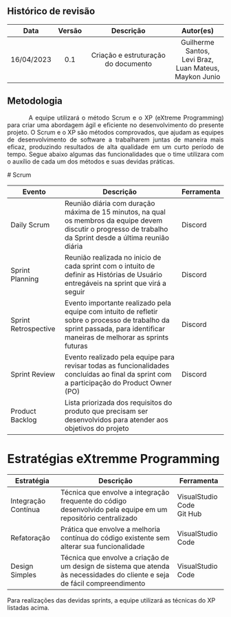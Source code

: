 ## Histórico de revisão

|    Data    | Versão |              Descrição              |                                Autor(es)                                 |
| :--------: | :----: | :---------------------------------: | :----------------------------------------------------------------------: |
| 16/04/2023 |  0.1   | Criação e estruturação do documento | Guilherme Santos, </br> Levi Braz, </br> Luan Mateus, </br> Maykon Junio |

## Metodologia

<p style="text-indent: 50px;text-align: justify;"> A equipe utilizará o método Scrum e o XP (eXtreme Programming) para criar uma abordagem ágil e eficiente no desenvolvimento do presente projeto. O Scrum e o XP são métodos comprovados, que ajudam as equipes de desenvolvimento de software a trabalharem juntas de maneira mais eficaz, produzindo resultados de alta qualidade em um curto período de tempo. Segue abaixo algumas das funcionalidades que o time utilizara com o auxílio de cada um dos métodos e suas devidas práticas.
</p>
# Scrum

| Evento               | Descrição                                                                                                                                                                | Ferramenta |
| -------------------- | ------------------------------------------------------------------------------------------------------------------------------------------------------------------------ | ---------- |
| Daily Scrum          | Reunião diária com duração máxima de 15 minutos, na qual os membros da equipe devem discutir o progresso de trabalho da Sprint desde a última reunião diária             | Discord    |
| Sprint Planning      | Reunião realizada no inicio de cada sprint com o intuito de definir as Histórias de Usuário entregáveis na sprint que virá a seguir                                      | Discord    |
| Sprint Retrospective | Evento importante realizado pela equipe com intuito de refletir sobre o processo de trabalho da sprint passada, para identificar maneiras de melhorar as sprints futuras | Discord    |
| Sprint Review        | Evento realizado pela equipe para revisar todas as funcionalidades concluídas ao final da sprint com a participação do Product Owner (PO)                                | Discord    |
| Product Backlog      | Lista priorizada dos requisitos do produto que precisam ser desenvolvidos para atender aos objetivos do projeto                                                          |            |

# Estratégias eXtremme Programming

| Estratégia          | Descrição                                                                                                                   | Ferramenta                      |
| ------------------- | --------------------------------------------------------------------------------------------------------------------------- | ------------------------------- |
| Integração Contínua | Técnica que envolve a integração frequente do código desenvolvido pela equipe em um repositório centralizado                | VisualStudio Code </br> Git Hub |
| Refatoração         | Prática que envolve a melhoria contínua do código existente sem alterar sua funcionalidade                                  | VisualStudio Code               |
| Design Simples      | Técnica que envolve a criação de um design de sistema que atenda às necessidades do cliente e seja de fácil compreendimento | VisualStudio Code               |

Para realizações das devidas sprints, a equipe utilizará as técnicas do XP listadas acima.
